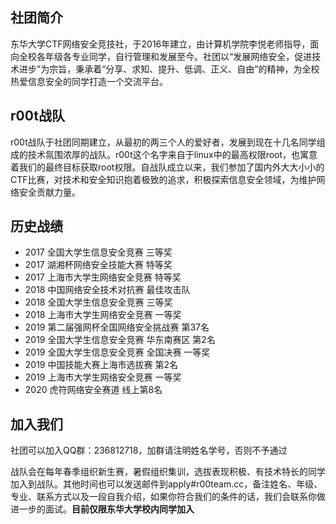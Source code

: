 ## 社团简介
东华大学CTF网络安全竞技社，于2016年建立，由计算机学院李悦老师指导，面向全校各年级各专业同学，自行管理和发展至今。社团以“发展网络安全，促进技术进步”为宗旨，秉承着“分享、求知、提升、低调、正义、自由”的精神，为全校热爱信息安全的同学打造一个交流平台。

## r00t战队
r00t战队于社团同期建立，从最初的两三个人的爱好者，发展到现在十几名同学组成的技术氛围浓厚的战队。r00t这个名字来自于linux中的最高权限root，也寓意着我们的最终目标获取root权限。自战队成立以来，我们参加了国内外大大小小的CTF比赛，对技术和安全知识抱着极致的追求，积极探索信息安全领域，为维护网络安全贡献力量。

## 历史战绩

- 2017 全国大学生信息安全竞赛 三等奖
- 2017 湖湘杯网络安全技能大赛 特等奖
- 2017 上海市大学生网络安全竞赛 特等奖
- 2018 中国网络安全技术对抗赛 最佳攻击队
- 2018 全国大学生信息安全竞赛 三等奖
- 2018 上海市大学生网络安全竞赛 一等奖
- 2019 第二届强网杯全国网络安全挑战赛 第37名
- 2019 全国大学生信息安全竞赛 华东南赛区 第2名
- 2019 全国大学生信息安全竞赛 全国决赛 一等奖
- 2019 中国技能大赛上海市选拔赛 第2名
- 2019 上海市大学生网络安全竞赛 一等奖
- 2020 虎符网络安全赛道 线上第8名

## 加入我们
社团可以加入QQ群：236812718，加群请注明姓名学号，否则不予通过

战队会在每年春季组织新生赛，暑假组织集训，选拔表现积极、有技术特长的同学加入到战队。其他时间也可以发送邮件到apply#r00team.cc，备注姓名、年级、专业、联系方式以及一段自我介绍，如果你符合我们的条件的话，我们会联系你做进一步的面试。**目前仅限东华大学校内同学加入**
